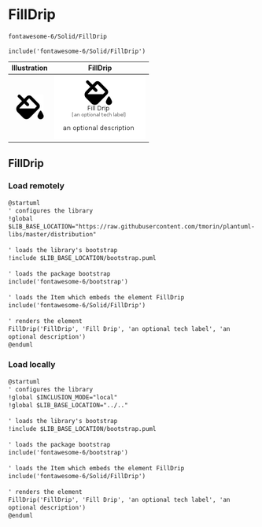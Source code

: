 # FillDrip


```text
fontawesome-6/Solid/FillDrip
```

```text
include('fontawesome-6/Solid/FillDrip')
```



| Illustration | FillDrip |
| :---: | :---: |
| ![illustration for Illustration](../../fontawesome-6/Solid/FillDrip.png) | ![illustration for FillDrip](../../fontawesome-6/Solid/FillDrip.Local.png) |




## FillDrip

### Load remotely
```plantuml
@startuml
' configures the library
!global $LIB_BASE_LOCATION="https://raw.githubusercontent.com/tmorin/plantuml-libs/master/distribution"

' loads the library's bootstrap
!include $LIB_BASE_LOCATION/bootstrap.puml

' loads the package bootstrap
include('fontawesome-6/bootstrap')

' loads the Item which embeds the element FillDrip
include('fontawesome-6/Solid/FillDrip')

' renders the element
FillDrip('FillDrip', 'Fill Drip', 'an optional tech label', 'an optional description')
@enduml
```

### Load locally
```plantuml
@startuml
' configures the library
!global $INCLUSION_MODE="local"
!global $LIB_BASE_LOCATION="../.."

' loads the library's bootstrap
!include $LIB_BASE_LOCATION/bootstrap.puml

' loads the package bootstrap
include('fontawesome-6/bootstrap')

' loads the Item which embeds the element FillDrip
include('fontawesome-6/Solid/FillDrip')

' renders the element
FillDrip('FillDrip', 'Fill Drip', 'an optional tech label', 'an optional description')
@enduml
```


